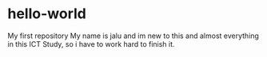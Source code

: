 # hello-world
My first repository
My name is jalu and im new to this and almost everything in this ICT Study, so i have to work hard to finish it.
